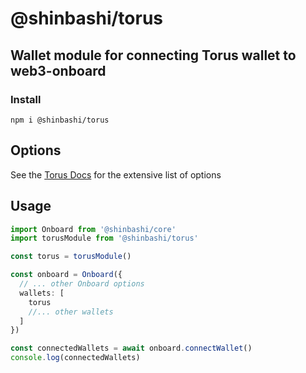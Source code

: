# @shinbashi/torus

## Wallet module for connecting Torus wallet to web3-onboard

### Install

`npm i @shinbashi/torus`

## Options

See the [Torus Docs](https://docs.tor.us/wallet/api-reference/class) for the extensive list of options

## Usage

```typescript
import Onboard from '@shinbashi/core'
import torusModule from '@shinbashi/torus'

const torus = torusModule()

const onboard = Onboard({
  // ... other Onboard options
  wallets: [
    torus
    //... other wallets
  ]
})

const connectedWallets = await onboard.connectWallet()
console.log(connectedWallets)
```
